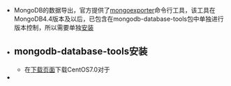 - MongoDB的数据导出，官方提供了[mongoexporter](https://docs.mongodb.com/database-tools/mongoexport/)命令行工具，该工具在MongoDB4.4版本及以后，已包含在mongodb-database-tools包中单独进行版本控制，所以需要单独[安装](https://docs.mongodb.com/database-tools/installation/installation-linux/)
- ## mongodb-database-tools安装
	- 在[下载页面](https://www.mongodb.com/try/download/database-tools?tck=docs_databasetools)下载CentOS7.0对于
-